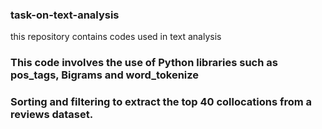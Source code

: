 ### task-on-text-analysis
this repository contains codes used in text analysis
### This code involves the use of Python libraries such as pos_tags, Bigrams and word_tokenize
### Sorting and filtering to extract the top 40 collocations from a reviews dataset.
